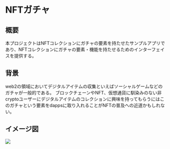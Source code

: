 # NFTガチャ

## 概要

本プロジェクトはNFTコレクションにガチャの要素を持たせたサンプルアプリであり、NFTコレクションにガチャの要素・機能を持たせるためのインターフェイスを提供する。

## 背景

web2の領域においてデジタルアイテムの収集といえばソーシャルゲームなどのガチャが一般的である。
ブロックチェーンやNFT、仮想通貨に馴染みのない非cryptoユーザーにデジタルアイテムのコレクションに興味を持ってもらうにはこのガチャという要素をdappsに取り入れることがNFTの普及への近道かもしれない。

## イメージ図

![](https://user-images.githubusercontent.com/58534052/219954369-d8c63ffa-7749-4ff7-8c7f-f3dcee099e75.png)
